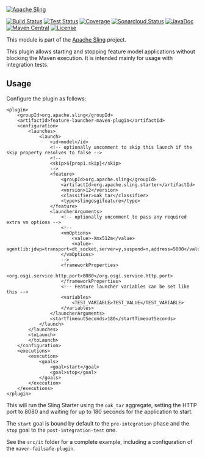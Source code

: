 [![Apache Sling](https://sling.apache.org/res/logos/sling.png)](https://sling.apache.org)

&#32;[![Build Status](https://ci-builds.apache.org/job/Sling/job/modules/job/sling-feature-launcher-maven-plugin/job/master/badge/icon)](https://ci-builds.apache.org/job/Sling/job/modules/job/sling-feature-launcher-maven-plugin/job/master/)&#32;[![Test Status](https://img.shields.io/jenkins/tests.svg?jobUrl=https://ci-builds.apache.org/job/Sling/job/modules/job/sling-feature-launcher-maven-plugin/job/master/)](https://ci-builds.apache.org/job/Sling/job/modules/job/sling-feature-launcher-maven-plugin/job/master/test/?width=800&height=600)&#32;[![Coverage](https://sonarcloud.io/api/project_badges/measure?project=apache_sling-feature-launcher-maven-plugin&metric=coverage)](https://sonarcloud.io/dashboard?id=apache_sling-feature-launcher-maven-plugin)&#32;[![Sonarcloud Status](https://sonarcloud.io/api/project_badges/measure?project=apache_sling-feature-launcher-maven-plugin&metric=alert_status)](https://sonarcloud.io/dashboard?id=apache_sling-feature-launcher-maven-plugin)&#32;[![JavaDoc](https://www.javadoc.io/badge/org.apache.sling/feature-launcher-maven-plugin.svg)](https://www.javadoc.io/doc/org.apache.sling/feature-launcher-maven-plugin)&#32;[![Maven Central](https://maven-badges.herokuapp.com/maven-central/org.apache.sling/feature-launcher-maven-plugin/badge.svg)](https://search.maven.org/#search%7Cga%7C1%7Cg%3A%22org.apache.sling%22%20a%3A%22feature-launcher-maven-plugin%22) [![License](https://img.shields.io/badge/License-Apache%202.0-blue.svg)](https://www.apache.org/licenses/LICENSE-2.0)

This module is part of the [Apache Sling](https://sling.apache.org) project.

This plugin allows starting and stopping feature model applications without blocking the Maven
execution. It is intended mainly for usage with integration tests.

## Usage

Configure the plugin as follows:

```
<plugin>
    <groupId>org.apache.sling</groupId>
    <artifactId>feature-launcher-maven-plugin</artifactId>
    <configuration>
        <launches>
            <launch>
                <id>model</id>
                <!-- optionally uncomment to skip this launch if the skip property resolves to false -->
                <!--
                <skip>${prop1.skip}</skip>
                -->
                <feature>
                    <groupId>org.apache.sling</groupId>
                    <artifactId>org.apache.sling.starter</artifactId>
                    <version>12</version>
                    <classifier>oak_tar</classifier>
                    <type>slingosgifeature</type>
                </feature>
                <launcherArguments>
                    <!-- optionally uncomment to pass any required extra vm options -->
                    <!--
                    <vmOptions>
                        <value>-Xmx512m</value>
                        <value>-agentlib:jdwp=transport=dt_socket,server=y,suspend=n,address=5000</value>
                    </vmOptions>
                    -->
                    <frameworkProperties>
                        <org.osgi.service.http.port>8080</org.osgi.service.http.port>
                    </frameworkProperties>
                    <!-- Feature launcher variables can be set like this -->
                    <variables>
                        <TEST_VARIABLE>TEST_VALUE</TEST_VARIABLE>
                    </variables>
                </launcherArguments>
                <startTimeoutSeconds>180</startTimeoutSeconds>
            </launch>
        </launches>
        <toLaunch>
        </toLaunch>
    </configuration>
    <executions>
        <execution>
            <goals>
                <goal>start</goal>
                <goal>stop</goal>
            </goals>
        </execution>
    </executions>
</plugin>
```

This will run the Sling Starter using the `oak_tar` aggregate, setting the HTTP port to 8080 and
waiting for up to 180 seconds for the application to start.

The `start` goal is bound by default to the `pre-integration` phase and the `stop` goal to the
`post-integration-test` one.

See the `src/it` folder for a complete example, including a configuration of the `maven-failsafe-plugin`.
